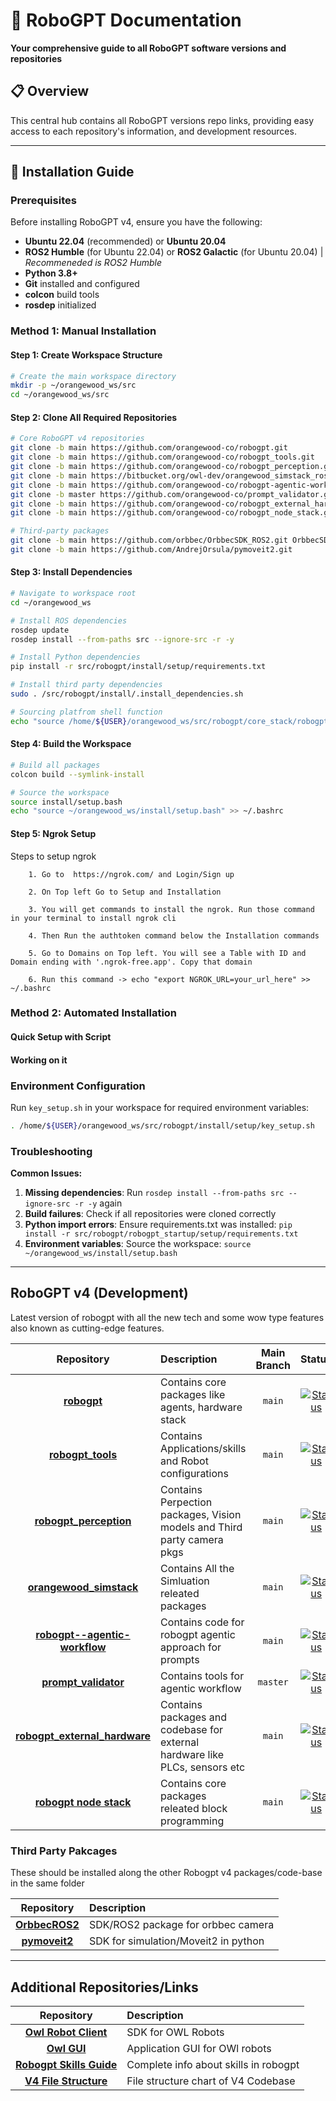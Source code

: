 
# 🤖 RoboGPT Documentation

**Your comprehensive guide to all RoboGPT software versions and repositories**


## 📋 Overview

This central hub contains all RoboGPT versions repo links, providing easy access to each repository's information, and development resources.

---

## 🚀 Installation Guide

### Prerequisites

Before installing RoboGPT v4, ensure you have the following:

- **Ubuntu 22.04** (recommended) or **Ubuntu 20.04**
- **ROS2 Humble** (for Ubuntu 22.04) or **ROS2 Galactic** (for Ubuntu 20.04)  |  *Recommeneded is ROS2 Humble*
- **Python 3.8+**
- **Git** installed and configured
- **colcon** build tools
- **rosdep** initialized

### Method 1: Manual Installation

#### Step 1: Create Workspace Structure

```bash
# Create the main workspace directory
mkdir -p ~/orangewood_ws/src
cd ~/orangewood_ws/src
```

#### Step 2: Clone All Required Repositories

```bash
# Core RoboGPT v4 repositories
git clone -b main https://github.com/orangewood-co/robogpt.git
git clone -b main https://github.com/orangewood-co/robogpt_tools.git
git clone -b main https://github.com/orangewood-co/robogpt_perception.git
git clone -b main https://bitbucket.org/owl-dev/orangewood_simstack_ros2.git orangewood_simstack
git clone -b main https://github.com/orangewood-co/robogpt-agentic-workflow.git
git clone -b master https://github.com/orangewood-co/prompt_validator.git
git clone -b main https://github.com/orangewood-co/robogpt_external_hardware.git
git clone -b main https://github.com/orangewood-co/robogpt_node_stack.git 

# Third-party packages
git clone -b main https://github.com/orbbec/OrbbecSDK_ROS2.git OrbbecSDK_ROS2
git clone -b main https://github.com/AndrejOrsula/pymoveit2.git
```

#### Step 3: Install Dependencies

```bash
# Navigate to workspace root
cd ~/orangewood_ws

# Install ROS dependencies
rosdep update
rosdep install --from-paths src --ignore-src -r -y

# Install Python dependencies
pip install -r src/robogpt/install/setup/requirements.txt

# Install third party dependencies
sudo . /src/robogpt/install/.install_dependencies.sh

# Sourcing platfrom shell function 
echo "source /home/${USER}/orangewood_ws/src/robogpt/core_stack/robogpt_startup/startup/startup.sh" >> ~/.bashrc

```

#### Step 4: Build the Workspace

```bash
# Build all packages
colcon build --symlink-install

# Source the workspace
source install/setup.bash
echo "source ~/orangewood_ws/install/setup.bash" >> ~/.bashrc
```

#### Step 5: Ngrok Setup

Steps to setup ngrok

        1. Go to  https://ngrok.com/ and Login/Sign up

        2. On Top left Go to Setup and Installation 

        3. You will get commands to install the ngrok. Run those command in your terminal to install ngrok cli

        4. Then Run the authtoken command below the Installation commands 

        5. Go to Domains on Top left. You will see a Table with ID and Domain ending with '.ngrok-free.app'. Copy that domain

        6. Run this command -> echo "export NGROK_URL=your_url_here" >> ~/.bashrc


### Method 2: Automated Installation

#### Quick Setup with Script

#### Working on it 

### Environment Configuration

Run ``` key_setup.sh ``` in your workspace for required environment variables:

```bash
. /home/${USER}/orangewood_ws/src/robogpt/install/setup/key_setup.sh
```

### Troubleshooting

**Common Issues:**

1. **Missing dependencies**: Run `rosdep install --from-paths src --ignore-src -r -y` again
2. **Build failures**: Check if all repositories were cloned correctly
3. **Python import errors**: Ensure requirements.txt was installed: `pip install -r src/robogpt/robogpt_startup/setup/requirements.txt`
4. **Environment variables**: Source the workspace: `source ~/orangewood_ws/install/setup.bash`

---

## RoboGPT v4 (Development)

Latest version of robogpt with all the new tech and some wow type features also known as cutting-edge features.


| Repository | Description | Main Branch | Status | Owner |
|:----------:|:------------|:----------:|:------:|:--------:|
| [**robogpt**](https://github.com/orangewood-co/robogpt.git) | Contains core packages like agents, hardware stack | `main` | [![Status](https://img.shields.io/badge/status-in_development-yellow.svg)]() | Yuvraj |
| [**robogpt_tools**](https://github.com/orangewood-co/robogpt_tools.git) | Contains Applications/skills and Robot configurations | `main` | [![Status](https://img.shields.io/badge/status-in_development-yellow.svg)]() | Jiya |
| [**robogpt_perception**](https://github.com/orangewood-co/robogpt_perception.git) | Contains Perpection packages, Vision models and Third party camera pkgs | `main` | [![Status](https://img.shields.io/badge/status-in_development-yellow.svg)]() | Manan |
| [**orangewood_simstack**](https://bitbucket.org/owl-dev/orangewood_simstack_ros2/src/main/) | Contains All the Simluation releated packages | `main` | [![Status](https://img.shields.io/badge/status-active-success.svg)]() | Rudranil |
| [**robogpt--agentic-workflow**](https://github.com/orangewood-co/robogpt-agentic-workflow.git) | Contains code for robogpt agentic approach for prompts| `main` | [![Status](https://img.shields.io/badge/status-in_development-yellow.svg)]() | Tushar |
| [**prompt_validator**](https://github.com/orangewood-co/prompt_validator.git) | Contains tools for agentic workflow | `master` | [![Status](https://img.shields.io/badge/status-in_development-yellow.svg)]() | Yuvraj |
| [**robogpt_external_hardware**](https://github.com/orangewood-co/robogpt_external_hardware.git) | Contains packages and codebase for external hardware like PLCs, sensors etc| `main` | [![Status](https://img.shields.io/badge/status-in_development-yellow.svg)]() | Yuvraj |
| [**robogpt node stack**](https://github.com/orangewood-co/robogpt_node_stack.git) | Contains core packages releated block programming| `main` | [![Status](https://img.shields.io/badge/status-in_development-yellow.svg)]() | Yuvraj |




### Third Party Pakcages
These should be installed along the other Robogpt v4 packages/code-base in the same folder


| Repository | Description |
|:----------:|:--------------------|
| [**OrbbecROS2**](https://github.com/orbbec/OrbbecSDK_ROS2.git) | SDK/ROS2 package for orbbec camera |
| [**pymoveit2**](https://github.com/AndrejOrsula/pymoveit2.git) | SDK for simulation/Moveit2 in python|


---
## Additional Repositories/Links

| Repository | Description |
|:----------:|:--------------------|
| [**Owl Robot Client**](https://github.com/orangewood-co/owl_robot_client_SDK.git) | SDK for OWL Robots|
| [**Owl GUI**](https://github.com/orangewood-co/OWL_GUI.git) | Application GUI for OWl robots|
| [**Robogpt Skills Guide**](https://github.com/orangewood-co/robogpt_skills_doc) | Complete info about skills in robogpt|
| [**V4 File Structure**](https://miro.com/welcomeonboard/NGhEUGxwWUlnYVIzckRpTW5hTjJVZkgwNDVWdGRFakszejhKUlZRdUt4SFhFcnE1Ui9sVXVRdTdLbXNjQU5TZFJyQUdVT1VaSVhueHFlbDJIcWRtY3NacDZJdUJDSmpPUmhZd1E5SmRoVWx5a2kzNmtScmQ0S09nVUcrVFkyMmR0R2lncW1vRmFBVnlLcVJzTmdFdlNRPT0hdjE=?share_link_id=888135151033) | File structure chart of V4 Codebase|

